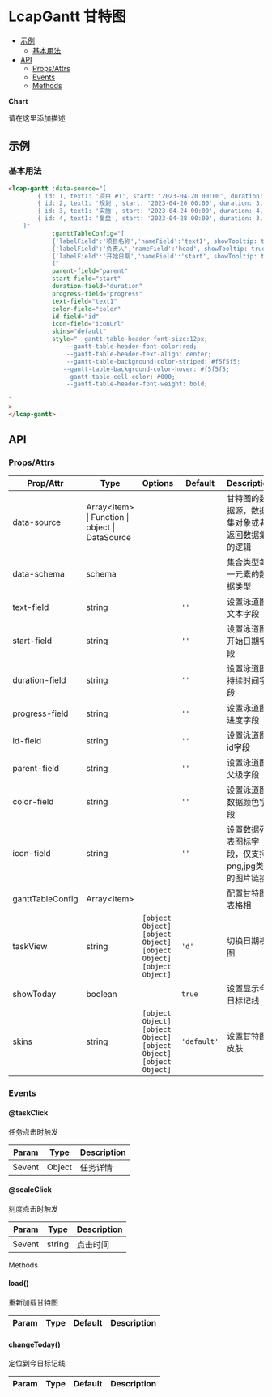 <!-- 该 README.md 根据 api.yaml 和 docs/*.md 自动生成，为了方便在 GitHub 和 NPM 上查阅。如需修改，请查看源文件 -->

# LcapGantt 甘特图

- [示例](#示例)
    - [基本用法](#基本用法)
- [API]()
    - [Props/Attrs](#propsattrs)
    - [Events](#events)
    - [Methods](#methods)

**Chart**

请在这里添加描述

## 示例
### 基本用法

```html
<lcap-gantt :data-source="[
        { id: 1, text1: '项目 #1', start: '2023-04-20 00:00', duration: 9, progress: 0.6, open: true, head: '赵一', state: 'default', color: '#5692f0', iconUrl: '' },
        { id: 2, text1: '规划', start: '2023-04-20 00:00', duration: 3, progress: 0.8, parent: 1, head: '钱二', state: 'finished', color: '#5692f0', iconUrl: 'http://ceph.lcap.hadev.163yun.com/lowcode-static/user/defaulttenant/1686301210678_%E5%8A%A0%E6%B2%B9.jpg' },
        { id: 3, text1: '实施', start: '2023-04-24 00:00', duration: 4, progress: 0.5, parent: 1, head: '孙三', state: 'unfinished', color: '#84bd54' },
        { id: 4, text1: '复盘', start: '2023-04-28 00:00', duration: 3, progress: 0.1, parent: 1, head: '李四', state: 'canceled', color: '#da645d' },
    ]"
            :ganttTableConfig="[
            {'labelField':'项目名称','nameField':'text1', showTooltip: true, width: '100'},
            {'labelField':'负责人','nameField':'head', showTooltip: true, width: '100'},
            {'labelField':'开始日期','nameField':'start', showTooltip: true, width: '150'}
            ]"
            parent-field="parent"
            start-field="start"
            duration-field="duration"
            progress-field="progress"
            text-field="text1"
            color-field="color"
            id-field="id"
            icon-field="iconUrl"
            skins="default"
            style="--gantt-table-header-font-size:12px;
                --gantt-table-header-font-color:red; 
                --gantt-table-header-text-align: center;
                --gantt-table-background-color-striped: #f5f5f5;
               --gantt-table-background-color-hover: #f5f5f5;
               --gantt-table-cell-color: #000;
                --gantt-table-header-font-weight: bold;
                
"
>
</lcap-gantt>
```

## API
### Props/Attrs

| Prop/Attr | Type | Options | Default | Description |
| --------- | ---- | ------- | ------- | ----------- |
| data-source | Array\<Item\> \| Function \| object \| DataSource |  |  | 甘特图的数据源，数据集对象或者返回数据集的逻辑 |
| data-schema | schema |  |  | 集合类型每一元素的数据类型 |
| text-field | string |  | `''` | 设置泳道图文本字段 |
| start-field | string |  | `''` | 设置泳道图开始日期字段 |
| duration-field | string |  | `''` | 设置泳道图持续时间字段 |
| progress-field | string |  | `''` | 设置泳道图进度字段 |
| id-field | string |  | `''` | 设置泳道图id字段 |
| parent-field | string |  | `''` | 设置泳道图父级字段 |
| color-field | string |  | `''` | 设置泳道图数据颜色字段 |
| icon-field | string |  | `''` | 设置数据列表图标字段，仅支持png,jpg类型的图片链接 |
| ganttTableConfig | Array\<Item\> |  |  | 配置甘特图表格相 |
| taskView | string | `[object Object]`<br/>`[object Object]`<br/>`[object Object]`<br/>`[object Object]` | `'d'` | 切换日期视图 |
| showToday | boolean |  | `true` | 设置显示今日标记线 |
| skins | string | `[object Object]`<br/>`[object Object]`<br/>`[object Object]`<br/>`[object Object]` | `'default'` | 设置甘特图皮肤 |

### Events

#### @taskClick

任务点击时触发

| Param | Type | Description |
| ----- | ---- | ----------- |
| $event | Object | 任务详情 |

#### @scaleClick

刻度点击时触发

| Param | Type | Description |
| ----- | ---- | ----------- |
| $event | string | 点击时间 |

Methods

#### load()

重新加载甘特图

| Param | Type | Default | Description |
| ----- | ---- | ------- | ----------- |

#### changeToday()

定位到今日标记线

| Param | Type | Default | Description |
| ----- | ---- | ------- | ----------- |

